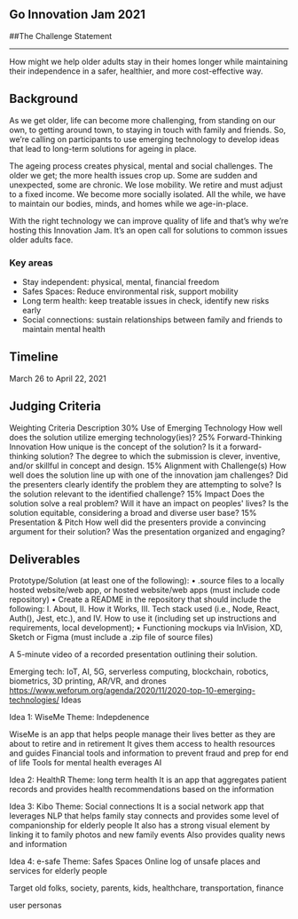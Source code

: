 ## Go Innovation Jam 2021

##The Challenge Statement
***
How might we help older adults stay in their homes longer while maintaining their independence in a safer, healthier, and more cost-effective way.


## Background
As we get older, life can become more challenging, from standing on our own, to getting around town, to staying in touch with family and friends. So, we’re calling on participants to use emerging technology to develop ideas that lead to long-term solutions for ageing in place.

The ageing process creates physical, mental and social challenges. The older we get; the more health issues crop up. Some are sudden and unexpected, some are chronic. We lose mobility. We retire and must adjust to a fixed income. We become more socially isolated. All the while, we have to maintain our bodies, minds, and homes while we age-in-place.  

With the right technology we can improve quality of life and that’s why we’re hosting this Innovation Jam. It’s an open call for solutions to common issues older adults face. 

### Key areas
- Stay independent: physical, mental, financial freedom
- Safes Spaces: Reduce environmental risk, support mobility
- Long term health: keep treatable issues in check, identify new risks early
- Social connections: sustain relationships between family and friends to maintain mental health


## Timeline
March 26 to April 22, 2021

## Judging Criteria
Weighting	       Criteria	            Description
30%	        Use of Emerging Technology	How well does the solution utilize emerging technology(ies)?
25%	        Forward-Thinking Innovation	How unique is the concept of the solution? Is it a forward-thinking solution?
										The degree to which the submission is clever, inventive, and/or skillful in concept and design.
15%	        Alignment with Challenge(s)	How well does the solution line up with one of the innovation jam challenges?
										Did the presenters clearly identify the problem they are attempting to solve? Is the solution relevant to the identified challenge?
15%	        Impact						Does the solution solve a real problem? Will it have an impact on peoples' lives?
										Is the solution equitable, considering a broad and diverse user base?
15%			Presentation & Pitch		How well did the presenters provide a convincing argument for their solution?
 										Was the presentation organized and engaging?


## Deliverables
Prototype/Solution (at least one of the following):
• .source files to a locally hosted website/web app, or hosted website/web apps (must include code repository)
	• Create a README in the repository that should include the following:
		I. About,
		II. How it Works,
		III. Tech stack used (i.e., Node, React, Auth(), Jest, etc.), and
		IV. How to use it (including set up instructions and requirements, local development);
• Functioning mockups via InVision, XD, Sketch or Figma (must include a .zip file of source files)

A 5-minute video of a recorded presentation outlining their solution.


Emerging tech: IoT, AI, 5G, serverless computing, blockchain, robotics, biometrics, 3D printing, AR/VR, and drones
https://www.weforum.org/agenda/2020/11/2020-top-10-emerging-technologies/
Ideas

Idea 1: WiseMe
Theme: Indepdenence

WiseMe is an app that helps people manage their lives better as they are about to retire and in retirement
It gives them access to health resources and guides
Financial tools and information to prevent fraud and prep for end of life
Tools for mental health
everages AI

Idea 2: HealthR
Theme: long term health
It is an app that aggregates patient records and provides health recommendations based on the information

Idea 3: Kibo
Theme: Social connections
It is a social network app that leverages NLP that helps family stay connects and provides some level of companionship for elderly people
It also has a strong visual element by linking it to family photos and new family events
Also provides quality news and information

Idea 4: e-safe
Theme: Safes Spaces
Online log of unsafe places and services for elderly people


Target
old folks, society, parents, kids, healthchare, transportation, finance

user personas

